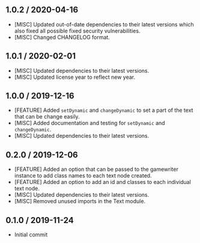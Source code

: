 ## 1.0.2 / 2020-04-16
- [MISC] Updated out-of-date dependencies to their latest versions which also fixed all possible fixed security vulnerabilities.
- [MISC] Changed CHANGELOG format.

## 1.0.1 / 2020-02-01
- [MISC] Updated dependencies to their latest versions.
- [MISC] Updated license year to reflect new year.

## 1.0.0 / 2019-12-16
- [FEATURE] Added `setDynamic` and `changeDynamic` to set a part of the text that can be change easily.
- [MISC] Added documentation and testing for `setDynamic` and `changeDynamic`.
- [MISC] Updated dependencies to their latest versions.

## 0.2.0 / 2019-12-06
- [FEATURE] Added an option that can be passed to the gamewriter instance to add class names to each text node created.
- [FEATURE] Added an option to add an id and classes to each individual text node.
- [MISC] Updated dependencies to their latest versions.
- [MISC] Removed unused imports in the Text module.

## 0.1.0 / 2019-11-24
- Initial commit
